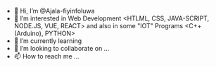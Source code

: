 - 👋 Hi, I’m @Ajala-fiyinfoluwa
- 👀 I’m interested in Web Development <HTLML, CSS, JAVA-SCRIPT, NODE.JS, VUE, REACT> and also in some "IOT" Programs <C++(Arduino), PYTHON>
- 🌱 I’m currently learning <VUE>
- 💞️ I’m looking to collaborate on ...
- 📫 How to reach me ...

<!---
Ajala-fiyinfoluwa/Ajala-fiyinfoluwa is a ✨ special ✨ repository because its `README.md` (this file) appears on your GitHub profile.
You can click the Preview link to take a look at your changes.
--->
